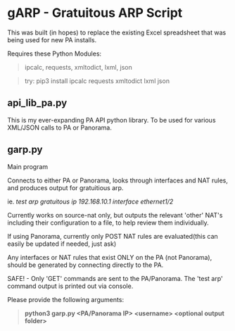 # gARP - Gratuitous ARP Script
This was built (in hopes) to replace the existing Excel spreadsheet that was being used for new PA installs.

Requires these Python Modules:
>ipcalc, requests, xmltodict, lxml, json

>try: pip3 install ipcalc requests xmltodict lxml json

## api_lib_pa.py
This is my ever-expanding PA API python library. To be used for various XML/JSON calls to PA or Panorama.

## garp.py
Main program

Connects to either PA or Panorama, looks through interfaces and NAT rules, and produces output for gratuitious arp.

ie. *test arp gratuitous ip 192.168.10.1 interface ethernet1/2*

Currently works on source-nat only, but outputs the relevant 'other' NAT's including their configuration to a file, 
 to help review them individually.

If using Panorama, currently only POST NAT rules are evaluated(this can easily be updated if needed, just ask)

Any interfaces or NAT rules that exist ONLY on the PA (not Panorama), should be generated by connecting directly to the PA.

SAFE! - Only 'GET' commands are sent to the PA/Panorama. The 'test arp' command output is printed out via console.



Please provide the following arguments:

> **python3 garp.py <PA/Panorama IP> \<username\> \<optional output folder\>**
